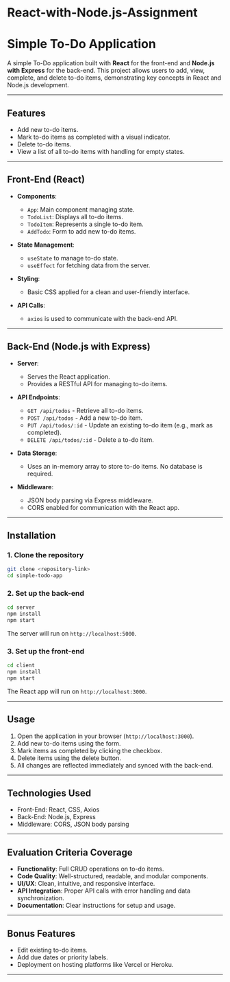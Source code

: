 # React-with-Node.js-Assignment


# Simple To-Do Application

A simple To-Do application built with **React** for the front-end and **Node.js with Express** for the back-end. This project allows users to add, view, complete, and delete to-do items, demonstrating key concepts in React and Node.js development.

---

## Features

* Add new to-do items.
* Mark to-do items as completed with a visual indicator.
* Delete to-do items.
* View a list of all to-do items with handling for empty states.

---

## Front-End (React)

* **Components**:

  * `App`: Main component managing state.
  * `TodoList`: Displays all to-do items.
  * `TodoItem`: Represents a single to-do item.
  * `AddTodo`: Form to add new to-do items.

* **State Management**:

  * `useState` to manage to-do state.
  * `useEffect` for fetching data from the server.

* **Styling**:

  * Basic CSS applied for a clean and user-friendly interface.

* **API Calls**:

  * `axios` is used to communicate with the back-end API.

---

## Back-End (Node.js with Express)

* **Server**:

  * Serves the React application.
  * Provides a RESTful API for managing to-do items.

* **API Endpoints**:

  * `GET /api/todos` - Retrieve all to-do items.
  * `POST /api/todos` - Add a new to-do item.
  * `PUT /api/todos/:id` - Update an existing to-do item (e.g., mark as completed).
  * `DELETE /api/todos/:id` - Delete a to-do item.

* **Data Storage**:

  * Uses an in-memory array to store to-do items. No database is required.

* **Middleware**:

  * JSON body parsing via Express middleware.
  * CORS enabled for communication with the React app.

---

## Installation

### 1. Clone the repository

```bash
git clone <repository-link>
cd simple-todo-app
```

### 2. Set up the back-end

```bash
cd server
npm install
npm start
```

The server will run on `http://localhost:5000`.

### 3. Set up the front-end

```bash
cd client
npm install
npm start
```

The React app will run on `http://localhost:3000`.

---

## Usage

1. Open the application in your browser (`http://localhost:3000`).
2. Add new to-do items using the form.
3. Mark items as completed by clicking the checkbox.
4. Delete items using the delete button.
5. All changes are reflected immediately and synced with the back-end.

---

## Technologies Used

* Front-End: React, CSS, Axios
* Back-End: Node.js, Express
* Middleware: CORS, JSON body parsing

---

## Evaluation Criteria Coverage

* **Functionality**: Full CRUD operations on to-do items.
* **Code Quality**: Well-structured, readable, and modular components.
* **UI/UX**: Clean, intuitive, and responsive interface.
* **API Integration**: Proper API calls with error handling and data synchronization.
* **Documentation**: Clear instructions for setup and usage.

---

## Bonus Features 

* Edit existing to-do items.
* Add due dates or priority labels.
* Deployment on hosting platforms like Vercel or Heroku.

---





